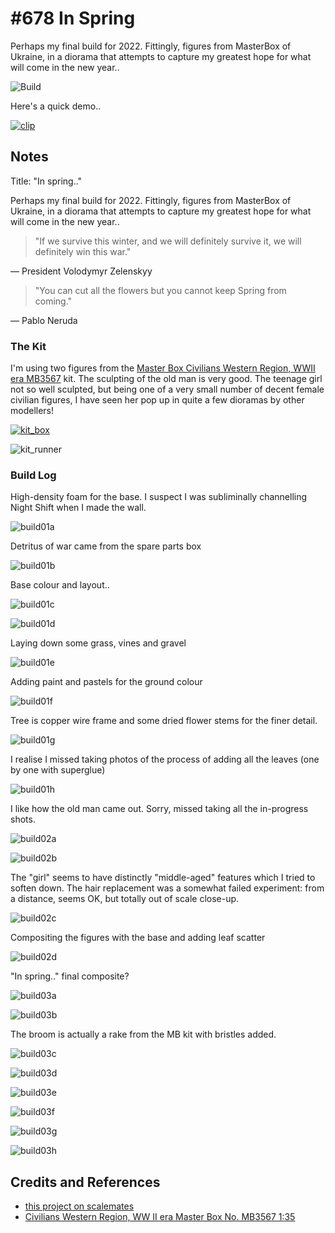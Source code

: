 # #678 In Spring

Perhaps my final build for 2022. Fittingly, figures from MasterBox of Ukraine, in a diorama that attempts to capture my greatest hope for what will come in the new year..

![Build](./assets/InSpring_build.jpg?raw=true)

Here's a quick demo..

[![clip](https://img.youtube.com/vi/video_id/0.jpg)](https://www.youtube.com/watch?v=video_id)

## Notes

Title: "In spring.."

Perhaps my final build for 2022. Fittingly, figures from MasterBox of Ukraine, in a diorama that attempts to capture my greatest hope for what will come in the new year..

> "If we survive this winter, and we will definitely survive it, we will definitely win this war."

— President Volodymyr Zelenskyy

> "You can cut all the flowers but you cannot keep Spring from coming."

— Pablo Neruda

### The Kit

I'm using two figures from the
[Master Box Civilians Western Region, WWII era MB3567](https://www.scalemates.com/kits/master-box-mb3567-civilians--133854)
kit. The sculpting of the old man is very good.
The teenage girl not so well sculpted, but being one of a very small number of decent female civilian figures, I have seen her pop up in quite a few dioramas by other modellers!

[![kit_box](./assets/kit_box.jpg?raw=true)]((https://www.scalemates.com/kits/master-box-mb3567-civilians--133854))

![kit_runner](./assets/kit_runner.jpg?raw=true)

### Build Log

High-density foam for the base. I suspect I was subliminally channelling Night Shift when I made the wall.

![build01a](./assets/build01a.jpg?raw=true)

Detritus of war came from the spare parts box

![build01b](./assets/build01b.jpg?raw=true)

Base colour and layout..

![build01c](./assets/build01c.jpg?raw=true)

![build01d](./assets/build01d.jpg?raw=true)

Laying down some grass, vines and gravel

![build01e](./assets/build01e.jpg?raw=true)

Adding paint and pastels for the ground colour

![build01f](./assets/build01f.jpg?raw=true)

Tree is copper wire frame and some dried flower stems for the finer detail.

![build01g](./assets/build01g.jpg?raw=true)

I realise I missed taking photos of the process of adding all the leaves (one by one with superglue)

![build01h](./assets/build01h.jpg?raw=true)

I like how the old man came out. Sorry, missed taking all the in-progress shots.

![build02a](./assets/build02a.jpg?raw=true)

![build02b](./assets/build02b.jpg?raw=true)

The "girl" seems to have distinctly "middle-aged" features which I tried to soften down. The hair replacement was a somewhat failed experiment: from a distance, seems OK, but totally out of scale close-up.

![build02c](./assets/build02c.jpg?raw=true)

Compositing the figures with the base and adding leaf scatter

![build02d](./assets/build02d.jpg?raw=true)

"In spring.." final composite?

![build03a](./assets/build03a.jpg?raw=true)

![build03b](./assets/build03b.jpg?raw=true)

The broom is actually a rake from the MB kit with bristles added.

![build03c](./assets/build03c.jpg?raw=true)

![build03d](./assets/build03d.jpg?raw=true)

![build03e](./assets/build03e.jpg?raw=true)

![build03f](./assets/build03f.jpg?raw=true)

![build03g](./assets/build03g.jpg?raw=true)

![build03h](./assets/build03h.jpg?raw=true)

## Credits and References

* [this project on scalemates](https://www.scalemates.com/profiles/mate.php?id=74137&p=projects&project=132204)
* [Civilians Western Region, WW II era Master Box No. MB3567 1:35](https://www.scalemates.com/kits/master-box-mb3567-civilians--133854)
